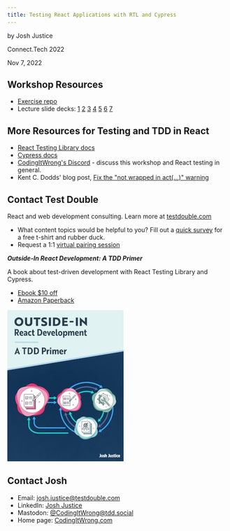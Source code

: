 ```yaml
---
title: Testing React Applications with RTL and Cypress
---
```


by Josh Justice

Connect.Tech 2022

Nov 7, 2022

## Workshop Resources

- [Exercise repo](https://github.com/CodingItWrong/react-testing-exercises)
- Lecture slide decks: [1](slides/01-Intro.pdf) [2](slides/02-Component-Tests-Rendering.pdf) [3](slides/03-Component-Tests-Actions-and-Mocks.pdf) [4](slides/04-Component-Tests-Effects-and-Module-Mocks.pdf) [5](slides/05-End-to-End-Testing.pdf) [6](slides/06-End-to-End-Testing-External-Service.pdf) [7](slides/07-Wrapup.pdf)

## More Resources for Testing and TDD in React

- [React Testing Library docs](https://testing-library.com/docs/react-testing-library/intro)
- [Cypress docs](https://docs.cypress.io/)
- [CodingItWrong's Discord](https://discord.gg/PKDynbmCFh) - discuss this workshop and React testing in general.
- Kent C. Dodds' blog post, [Fix the "not wrapped in act(...)" warning](https://kentcdodds.com/blog/fix-the-not-wrapped-in-act-warning)

## Contact Test Double

React and web development consulting. Learn more at [testdouble.com](https://testdouble.com/)

- What content topics would be helpful to you? Fill out a [quick survey](https://link.testdouble.com/ct-survey) for a free t-shirt and rubber duck.
- Request a 1:1 [virtual pairing session](https://link.testdouble.com/ct-pairing)

<div class="media my-4">
  <div class="media-body">
    <em><strong>Outside-In React Development: A TDD Primer</strong></em>
    <p>A book about test-driven development with React Testing Library and Cypress.</p>
    <ul>
      <li><a href="https://link.outsidein.dev/ct22">Ebook $10 off</a></li>
      <li><a href="https://link.outsidein.dev/amazon">Amazon Paperback</a></li>
    </ul>
  </div>
  <img class="ml-3" src="/img/books/outside-in-react.jpg" alt="Outside-In React Development: A TDD Primer" />
</div>

## Contact Josh

- Email: josh.justice@testdouble.com
- LinkedIn: [Josh Justice](https://www.linkedin.com/in/jjustice/)
- Mastodon: [@CodingItWrong@tdd.social](https://tdd.social/@CodingItWrong)
- Home page: [CodingItWrong.com](https://codingitwrong.com)
